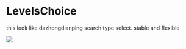 LevelsChoice
============

this look like dazhongdianping search type select.  stable and flexible

![](~/桌面/gif/a.gif)
